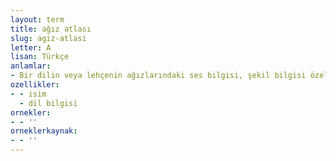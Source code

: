 ```yaml
---
layout: term
title: ağız atlası
slug: agiz-atlasi
letter: A
lisan: Türkçe
anlamlar:
- Bir dilin veya lehçenin ağızlarındaki ses bilgisi, şekil bilgisi özelliklerine ve  söz varlığına göre hazırlanmış olan, bunların yayılış alanlarını gösteren haritaların oluşturduğu atlas
ozellikler:
- - isim
  - dil bilgisi
ornekler:
- - ''
orneklerkaynak:
- - ''
---
```


